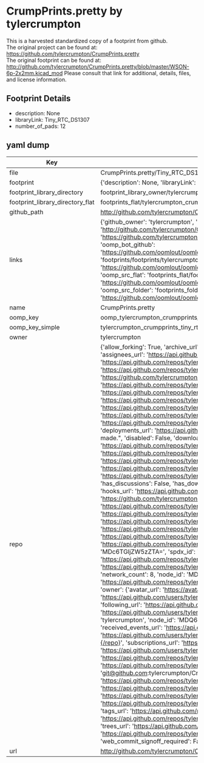 # CrumpPrints.pretty by tylercrumpton  
This is a harvested standardized copy of a footprint from github.  
The original project can be found at:  
https://github.com/tylercrumpton/CrumpPrints.pretty  
The original footprint can be found at:
http://github.com/tylercrumpton/CrumpPrints.pretty/blob/master/WSON-6p-2x2mm.kicad_mod
Please consult that link for additional, details, files, and license information.  
## Footprint Details
* description: None  
* libraryLink: Tiny_RTC_DS1307  
* number_of_pads: 12  
## yaml dump  
| Key | Value |  
| --- | --- |  
| file | CrumpPrints.pretty/Tiny_RTC_DS1307.kicad_mod |  
| footprint | {'description': None, 'libraryLink': 'Tiny_RTC_DS1307', 'number_of_pads': 12} |  
| footprint_library_directory | footprint_library_owner/tylercrumpton_CrumpPrints.pretty |  
| footprint_library_directory_flat | footprints_flat/tylercrumpton_crumpprints_tiny_rtc_ds1307/working |  
| github_path | http://github.com/tylercrumpton/CrumpPrints.pretty/blob/master/Tiny_RTC_DS1307.kicad_mod |  
| links | {'github_owner': 'tylercrumpton', 'github_repo_name': 'CrumpPrints.pretty', 'github_src': 'http://github.com/tylercrumpton/CrumpPrints.pretty/blob/master/WSON-6p-2x2mm.kicad_mod', 'github_src_repo': 'https://github.com/tylercrumpton/CrumpPrints.pretty', 'oomp_bot': 'footprints/tylercrumpton_crumpprints_tiny_rtc_ds1307/working', 'oomp_bot_github': 'https://github.com/oomlout/oomlout_oomp_footprint_bot/tree/main/footprints/tylercrumpton_crumpprints_tiny_rtc_ds1307/working', 'oomp_doc': 'footprints/footprints/tylercrumpton/CrumpPrints/Tiny_RTC_DS1307/working/', 'oomp_doc_github': 'https://github.com/oomlout/oomlout_oomp_footprint_doc/tree/main/footprints/footprints/tylercrumpton/CrumpPrints/Tiny_RTC_DS1307/working', 'oomp_src_flat': 'footprints_flat/footprints_flat/tylercrumpton_crumpprints_tiny_rtc_ds1307/working', 'oomp_src_flat_github': 'https://github.com/oomlout/oomlout_oomp_footprint_src/tree/main/footprints_flat/tylercrumpton_crumpprints_tiny_rtc_ds1307/working', 'oomp_src_folder': 'footprints_folder/footprints_folder/tylercrumpton/CrumpPrints/Tiny_RTC_DS1307/working', 'oomp_src_folder_github': 'https://github.com/oomlout/oomlout_oomp_footprint_src/tree/main/footprints_folder/tylercrumpton/CrumpPrints/Tiny_RTC_DS1307/working'} |  
| name | CrumpPrints.pretty |  
| oomp_key | oomp_tylercrumpton_crumpprints_tiny_rtc_ds1307 |  
| oomp_key_simple | tylercrumpton_crumpprints_tiny_rtc_ds1307 |  
| owner | tylercrumpton |  
| repo | {'allow_forking': True, 'archive_url': 'https://api.github.com/repos/tylercrumpton/CrumpPrints.pretty/{archive_format}{/ref}', 'archived': False, 'assignees_url': 'https://api.github.com/repos/tylercrumpton/CrumpPrints.pretty/assignees{/user}', 'blobs_url': 'https://api.github.com/repos/tylercrumpton/CrumpPrints.pretty/git/blobs{/sha}', 'branches_url': 'https://api.github.com/repos/tylercrumpton/CrumpPrints.pretty/branches{/branch}', 'clone_url': 'https://github.com/tylercrumpton/CrumpPrints.pretty.git', 'collaborators_url': 'https://api.github.com/repos/tylercrumpton/CrumpPrints.pretty/collaborators{/collaborator}', 'comments_url': 'https://api.github.com/repos/tylercrumpton/CrumpPrints.pretty/comments{/number}', 'commits_url': 'https://api.github.com/repos/tylercrumpton/CrumpPrints.pretty/commits{/sha}', 'compare_url': 'https://api.github.com/repos/tylercrumpton/CrumpPrints.pretty/compare/{base}...{head}', 'contents_url': 'https://api.github.com/repos/tylercrumpton/CrumpPrints.pretty/contents/{+path}', 'contributors_url': 'https://api.github.com/repos/tylercrumpton/CrumpPrints.pretty/contributors', 'created_at': '2015-01-06T05:19:41Z', 'default_branch': 'master', 'deployments_url': 'https://api.github.com/repos/tylercrumpton/CrumpPrints.pretty/deployments', 'description': "KiCad repo for footprints I've made.", 'disabled': False, 'downloads_url': 'https://api.github.com/repos/tylercrumpton/CrumpPrints.pretty/downloads', 'events_url': 'https://api.github.com/repos/tylercrumpton/CrumpPrints.pretty/events', 'fork': False, 'forks': 8, 'forks_count': 8, 'forks_url': 'https://api.github.com/repos/tylercrumpton/CrumpPrints.pretty/forks', 'full_name': 'tylercrumpton/CrumpPrints.pretty', 'git_commits_url': 'https://api.github.com/repos/tylercrumpton/CrumpPrints.pretty/git/commits{/sha}', 'git_refs_url': 'https://api.github.com/repos/tylercrumpton/CrumpPrints.pretty/git/refs{/sha}', 'git_tags_url': 'https://api.github.com/repos/tylercrumpton/CrumpPrints.pretty/git/tags{/sha}', 'git_url': 'git://github.com/tylercrumpton/CrumpPrints.pretty.git', 'has_discussions': False, 'has_downloads': True, 'has_issues': True, 'has_pages': False, 'has_projects': True, 'has_wiki': True, 'homepage': '', 'hooks_url': 'https://api.github.com/repos/tylercrumpton/CrumpPrints.pretty/hooks', 'html_url': 'https://github.com/tylercrumpton/CrumpPrints.pretty', 'id': 28848050, 'is_template': False, 'issue_comment_url': 'https://api.github.com/repos/tylercrumpton/CrumpPrints.pretty/issues/comments{/number}', 'issue_events_url': 'https://api.github.com/repos/tylercrumpton/CrumpPrints.pretty/issues/events{/number}', 'issues_url': 'https://api.github.com/repos/tylercrumpton/CrumpPrints.pretty/issues{/number}', 'keys_url': 'https://api.github.com/repos/tylercrumpton/CrumpPrints.pretty/keys{/key_id}', 'labels_url': 'https://api.github.com/repos/tylercrumpton/CrumpPrints.pretty/labels{/name}', 'language': None, 'languages_url': 'https://api.github.com/repos/tylercrumpton/CrumpPrints.pretty/languages', 'license': {'key': 'other', 'name': 'Other', 'node_id': 'MDc6TGljZW5zZTA=', 'spdx_id': 'NOASSERTION', 'url': None}, 'merges_url': 'https://api.github.com/repos/tylercrumpton/CrumpPrints.pretty/merges', 'milestones_url': 'https://api.github.com/repos/tylercrumpton/CrumpPrints.pretty/milestones{/number}', 'mirror_url': None, 'name': 'CrumpPrints.pretty', 'network_count': 8, 'node_id': 'MDEwOlJlcG9zaXRvcnkyODg0ODA1MA==', 'notifications_url': 'https://api.github.com/repos/tylercrumpton/CrumpPrints.pretty/notifications{?since,all,participating}', 'open_issues': 1, 'open_issues_count': 1, 'owner': {'avatar_url': 'https://avatars.githubusercontent.com/u/1317406?v=4', 'events_url': 'https://api.github.com/users/tylercrumpton/events{/privacy}', 'followers_url': 'https://api.github.com/users/tylercrumpton/followers', 'following_url': 'https://api.github.com/users/tylercrumpton/following{/other_user}', 'gists_url': 'https://api.github.com/users/tylercrumpton/gists{/gist_id}', 'gravatar_id': '', 'html_url': 'https://github.com/tylercrumpton', 'id': 1317406, 'login': 'tylercrumpton', 'node_id': 'MDQ6VXNlcjEzMTc0MDY=', 'organizations_url': 'https://api.github.com/users/tylercrumpton/orgs', 'received_events_url': 'https://api.github.com/users/tylercrumpton/received_events', 'repos_url': 'https://api.github.com/users/tylercrumpton/repos', 'site_admin': False, 'starred_url': 'https://api.github.com/users/tylercrumpton/starred{/owner}{/repo}', 'subscriptions_url': 'https://api.github.com/users/tylercrumpton/subscriptions', 'type': 'User', 'url': 'https://api.github.com/users/tylercrumpton'}, 'private': False, 'pulls_url': 'https://api.github.com/repos/tylercrumpton/CrumpPrints.pretty/pulls{/number}', 'pushed_at': '2021-07-31T22:14:04Z', 'releases_url': 'https://api.github.com/repos/tylercrumpton/CrumpPrints.pretty/releases{/id}', 'size': 84, 'ssh_url': 'git@github.com:tylercrumpton/CrumpPrints.pretty.git', 'stargazers_count': 19, 'stargazers_url': 'https://api.github.com/repos/tylercrumpton/CrumpPrints.pretty/stargazers', 'statuses_url': 'https://api.github.com/repos/tylercrumpton/CrumpPrints.pretty/statuses/{sha}', 'subscribers_count': 3, 'subscribers_url': 'https://api.github.com/repos/tylercrumpton/CrumpPrints.pretty/subscribers', 'subscription_url': 'https://api.github.com/repos/tylercrumpton/CrumpPrints.pretty/subscription', 'svn_url': 'https://github.com/tylercrumpton/CrumpPrints.pretty', 'tags_url': 'https://api.github.com/repos/tylercrumpton/CrumpPrints.pretty/tags', 'teams_url': 'https://api.github.com/repos/tylercrumpton/CrumpPrints.pretty/teams', 'temp_clone_token': None, 'topics': ['footprint', 'kicad', 'neopixels', 'smd'], 'trees_url': 'https://api.github.com/repos/tylercrumpton/CrumpPrints.pretty/git/trees{/sha}', 'updated_at': '2022-10-10T19:37:59Z', 'url': 'https://api.github.com/repos/tylercrumpton/CrumpPrints.pretty', 'visibility': 'public', 'watchers': 19, 'watchers_count': 19, 'web_commit_signoff_required': False} |  
| url | http://github.com/tylercrumpton/CrumpPrints.pretty |  

